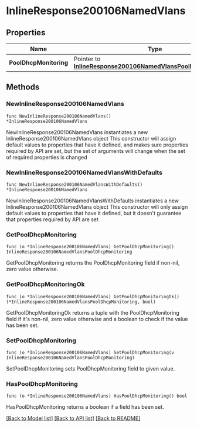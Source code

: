 # InlineResponse200106NamedVlans

## Properties

Name | Type | Description | Notes
------------ | ------------- | ------------- | -------------
**PoolDhcpMonitoring** | Pointer to [**InlineResponse200106NamedVlansPoolDhcpMonitoring**](InlineResponse200106NamedVlansPoolDhcpMonitoring.md) |  | [optional] 

## Methods

### NewInlineResponse200106NamedVlans

`func NewInlineResponse200106NamedVlans() *InlineResponse200106NamedVlans`

NewInlineResponse200106NamedVlans instantiates a new InlineResponse200106NamedVlans object
This constructor will assign default values to properties that have it defined,
and makes sure properties required by API are set, but the set of arguments
will change when the set of required properties is changed

### NewInlineResponse200106NamedVlansWithDefaults

`func NewInlineResponse200106NamedVlansWithDefaults() *InlineResponse200106NamedVlans`

NewInlineResponse200106NamedVlansWithDefaults instantiates a new InlineResponse200106NamedVlans object
This constructor will only assign default values to properties that have it defined,
but it doesn't guarantee that properties required by API are set

### GetPoolDhcpMonitoring

`func (o *InlineResponse200106NamedVlans) GetPoolDhcpMonitoring() InlineResponse200106NamedVlansPoolDhcpMonitoring`

GetPoolDhcpMonitoring returns the PoolDhcpMonitoring field if non-nil, zero value otherwise.

### GetPoolDhcpMonitoringOk

`func (o *InlineResponse200106NamedVlans) GetPoolDhcpMonitoringOk() (*InlineResponse200106NamedVlansPoolDhcpMonitoring, bool)`

GetPoolDhcpMonitoringOk returns a tuple with the PoolDhcpMonitoring field if it's non-nil, zero value otherwise
and a boolean to check if the value has been set.

### SetPoolDhcpMonitoring

`func (o *InlineResponse200106NamedVlans) SetPoolDhcpMonitoring(v InlineResponse200106NamedVlansPoolDhcpMonitoring)`

SetPoolDhcpMonitoring sets PoolDhcpMonitoring field to given value.

### HasPoolDhcpMonitoring

`func (o *InlineResponse200106NamedVlans) HasPoolDhcpMonitoring() bool`

HasPoolDhcpMonitoring returns a boolean if a field has been set.


[[Back to Model list]](../README.md#documentation-for-models) [[Back to API list]](../README.md#documentation-for-api-endpoints) [[Back to README]](../README.md)


